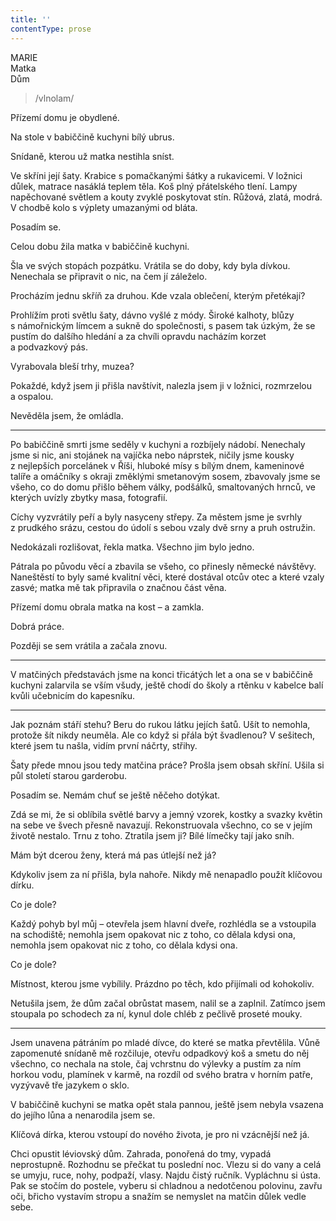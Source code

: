 ```yaml
---
title: ''
contentType: prose
---
```


<section>

MARIE  
Matka  
Dům

> /vlnolam/

Přízemí domu je obydlené.

Na stole v babiččině kuchyni bílý ubrus.

Snídaně, kterou už matka nestihla sníst.

Ve skříni její šaty. Krabice s pomačkanými šátky a rukavicemi. V ložnici důlek, matrace nasáklá teplem těla. Koš plný přátelského tlení. Lampy napěchované světlem a kouty zvyklé poskytovat stín. Růžová, zlatá, modrá. V chodbě kolo s výplety umazanými od bláta.

</section>

<section>

Posadím se.

</section>

<section>

Celou dobu žila matka v babiččině kuchyni.

Šla ve svých stopách pozpátku. Vrátila se do doby, kdy byla dívkou. Nenechala se připravit o nic, na čem jí záleželo.

</section>

<section>

Procházím jednu skříň za druhou. Kde vzala oblečení, kterým přetékají?

Prohlížím proti světlu šaty, dávno vyšlé z módy. Široké kalhoty, blůzy s námořnickým límcem a sukně do společnosti, s pasem tak úzkým, že se pustím do dalšího hledání a za chvíli opravdu nacházím korzet a podvazkový pás.

Vyrabovala bleší trhy, muzea?

</section>

<section>

Pokaždé, když jsem ji přišla navštívit, nalezla jsem ji v ložnici, rozmrzelou a ospalou.

Nevěděla jsem, že omládla.

* * *

Po babiččině smrti jsme seděly v kuchyni a rozbíjely nádobí. Nenechaly jsme si nic, ani stojánek na vajíčka nebo náprstek, ničily jsme kousky z nejlepších porcelánek v Říši, hluboké mísy s bílým dnem, kameninové talíře a omáčníky s okraji změklými smetanovým sosem, zbavovaly jsme se všeho, co do domu přišlo během války, podšálků, smaltovaných hrnců, ve kterých uvízly zbytky masa, fotografií.

Cíchy vyzvrátily peří a byly nasyceny střepy. Za městem jsme je svrhly z prudkého srázu, cestou do údolí s sebou vzaly dvě srny a pruh ostružin.

Nedokázali rozlišovat, řekla matka. Všechno jim bylo jedno.

Pátrala po původu věcí a zbavila se všeho, co přinesly německé návštěvy. Naneštěstí to byly samé kvalitní věci, které dostával otcův otec a které vzaly zasvé; matka mě tak připravila o značnou část věna.

Přízemí domu obrala matka na kost – a zamkla.

Dobrá práce.

Později se sem vrátila a začala znovu.

* * *

V matčiných představách jsme na konci třicátých let a ona se v babiččině kuchyni zalarvila se vším všudy, ještě chodí do školy a rtěnku v kabelce balí kvůli učebnicím do kapesníku.

* * *

Jak poznám stáří stehu? Beru do rukou látku jejích šatů. Ušít to nemohla, protože šít nikdy neuměla. Ale co když si přála být švad­lenou? V sešitech, které jsem tu našla, vidím první náčrty, střihy.

Šaty přede mnou jsou tedy matčina práce? Prošla jsem obsah skříní. Ušila si půl století starou garderobu.

Posadím se. Nemám chuť se ještě něčeho dotýkat.

Zdá se mi, že si oblíbila světlé barvy a jemný vzorek, kostky a svazky květin na sebe ve švech přesně navazují. Rekonstruovala všechno, co se v jejím životě nestalo. Trnu z toho. Ztratila jsem ji? Bílé límečky tají jako sníh.

Mám být dcerou ženy, která má pas útlejší než já?

Kdykoliv jsem za ní přišla, byla nahoře. Nikdy mě nenapadlo použít klíčovou dírku.

</section>

<section>

Co je dole?

</section>

<section>

Každý pohyb byl můj – otevřela jsem hlavní dveře, rozhlédla se a vstoupila na schodiště; nemohla jsem opakovat nic z toho, co dělala kdysi ona, nemohla jsem opakovat nic z toho, co dělala kdysi ona.

</section>

<section>

Co je dole?

</section>

<section>

Místnost, kterou jsme vybílily. Prázdno po těch, kdo přijímali od kohokoliv.

Netušila jsem, že dům začal obrůstat masem, nalil se a zaplnil. Zatímco jsem stoupala po schodech za ní, kynul dole chléb z pečlivě proseté mouky.

* * *

Jsem unavena pátráním po mladé dívce, do které se matka převtělila. Vůně zapomenuté snídaně mě rozčiluje, otevřu odpadkový koš a smetu do něj všechno, co nechala na stole, čaj vchrstnu do výlevky a pustím za ním horkou vodu, plamínek v karmě, na rozdíl od svého bratra v horním patře, vyzývavě tře jazykem o sklo.

V babiččině kuchyni se matka opět stala pannou, ještě jsem nebyla vsazena do jejího lůna a nenarodila jsem se.

Klíčová dírka, kterou vstoupí do nového života, je pro ni vzácnější než já.

Chci opustit léviovský dům. Zahrada, ponořená do tmy, vypadá neprostupně. Rozhodnu se přečkat tu poslední noc. Vlezu si do vany a celá se umyju, ruce, nohy, podpaží, vlasy. Najdu čistý ručník. Vypláchnu si ústa. Pak se stočím do postele, vyberu si chladnou a nedotčenou polovinu, zavřu oči, břicho vystavím stropu a snažím se nemyslet na matčin důlek vedle sebe.

</section>
